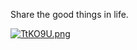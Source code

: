 Share the good things in life.

[![TtKO9U.png](https://s4.ax1x.com/2021/12/24/TtKO9U.png)](https://imgtu.com/i/TtKO9U)

<!---
Amovement/Amovement is a ✨ special ✨ repository because its `README.md` (this file) appears on your GitHub profile.
You can click the Preview link to take a look at your changes.
--->
